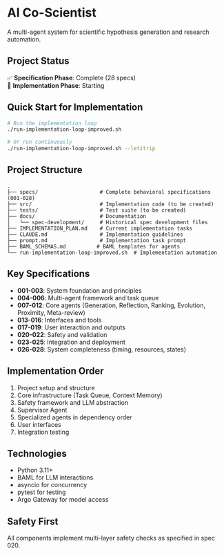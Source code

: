 # AI Co-Scientist

A multi-agent system for scientific hypothesis generation and research automation.

## Project Status

✅ **Specification Phase**: Complete (28 specs)  
🚧 **Implementation Phase**: Starting

## Quick Start for Implementation

```bash
# Run the implementation loop
./run-implementation-loop-improved.sh

# Or run continuously
./run-implementation-loop-improved.sh --letitrip
```

## Project Structure

```
.
├── specs/                    # Complete behavioral specifications (001-028)
├── src/                      # Implementation code (to be created)
├── tests/                    # Test suite (to be created)
├── docs/                     # Documentation
│   └── spec-development/     # Historical spec development files
├── IMPLEMENTATION_PLAN.md    # Current implementation tasks
├── CLAUDE.md                 # Implementation guidelines
├── prompt.md                 # Implementation task prompt
├── BAML_SCHEMAS.md          # BAML templates for agents
└── run-implementation-loop-improved.sh  # Implementation automation

```

## Key Specifications

- **001-003**: System foundation and principles
- **004-006**: Multi-agent framework and task queue
- **007-012**: Core agents (Generation, Reflection, Ranking, Evolution, Proximity, Meta-review)
- **013-016**: Interfaces and tools
- **017-019**: User interaction and outputs
- **020-022**: Safety and validation
- **023-025**: Integration and deployment
- **026-028**: System completeness (timing, resources, states)

## Implementation Order

1. Project setup and structure
2. Core infrastructure (Task Queue, Context Memory)
3. Safety framework and LLM abstraction
4. Supervisor Agent
5. Specialized agents in dependency order
6. User interfaces
7. Integration testing

## Technologies

- Python 3.11+
- BAML for LLM interactions
- asyncio for concurrency
- pytest for testing
- Argo Gateway for model access

## Safety First

All components implement multi-layer safety checks as specified in spec 020.
